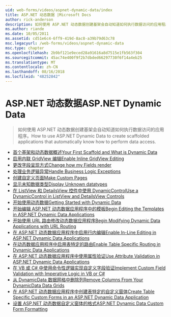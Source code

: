 ```yaml
---
uid: web-forms/videos/aspnet-dynamic-data/index
title: ASP.NET 动态数据 |Microsoft Docs
author: rick-anderson
description: 如何使用 ASP.NET 动态数据创建基架会自动知道如何执行数据访问的应用程序。
ms.author: riande
ms.date: 10/05/2011
ms.assetid: cd51e6c4-6ff9-419d-8ac8-a39b79d63c78
msc.legacyurl: /web-forms/videos/aspnet-dynamic-data
msc.type: chapter
ms.openlocfilehash: 2b9bf121e9eced28a91616a8d7515e1fb563f304
ms.sourcegitcommit: 45ac74e400f9f2b7dbded66297730f6f14a4eb25
ms.translationtype: MT
ms.contentlocale: zh-CN
ms.lasthandoff: 08/16/2018
ms.locfileid: "48252842"
---
```

<a name="aspnet-dynamic-data"></a><span data-ttu-id="2ad28-103">ASP.NET 动态数据</span><span class="sxs-lookup"><span data-stu-id="2ad28-103">ASP.NET Dynamic Data</span></span>
====================
> <span data-ttu-id="2ad28-104">如何使用 ASP.NET 动态数据创建基架会自动知道如何执行数据访问的应用程序。</span><span class="sxs-lookup"><span data-stu-id="2ad28-104">How to use ASP.NET Dynamic Data to create scaffolded applications that automatically know how to perform data access.</span></span>


- [<span data-ttu-id="2ad28-105">首个基架和动态数据概述</span><span class="sxs-lookup"><span data-stu-id="2ad28-105">Your First Scaffold and What is Dynamic Data</span></span>](your-first-scaffold-and-what-is-dynamic-data.md)
- [<span data-ttu-id="2ad28-106">启用内联 GridView 编辑</span><span class="sxs-lookup"><span data-stu-id="2ad28-106">Enable Inline GridView Editing</span></span>](how-do-i-enable-inline-gridview-editing.md)
- [<span data-ttu-id="2ad28-107">更改字段呈现方式</span><span class="sxs-lookup"><span data-stu-id="2ad28-107">Change how my Fields render</span></span>](how-do-i-change-how-my-fields-render.md)
- [<span data-ttu-id="2ad28-108">处理业务逻辑异常</span><span class="sxs-lookup"><span data-stu-id="2ad28-108">Handle Business Logic Exceptions</span></span>](how-do-i-handle-business-logic-exceptions.md)
- [<span data-ttu-id="2ad28-109">创建自定义页面</span><span class="sxs-lookup"><span data-stu-id="2ad28-109">Make Custom Pages</span></span>](how-do-i-make-custom-pages.md)
- [<span data-ttu-id="2ad28-110">显示未知数据类型</span><span class="sxs-lookup"><span data-stu-id="2ad28-110">Display Unknown datatypes</span></span>](how-do-i-display-unknown-datatypes.md)
- [<span data-ttu-id="2ad28-111">在 ListView 和 DetailsView 控件中使用 DynamicControl</span><span class="sxs-lookup"><span data-stu-id="2ad28-111">Use a DynamicControl in ListView and DetailsView Controls</span></span>](how-do-i-use-a-dynamiccontrol-in-listview-and-detailsview-controls.md)
- [<span data-ttu-id="2ad28-112">开始使用动态数据</span><span class="sxs-lookup"><span data-stu-id="2ad28-112">Getting Started with Dynamic Data</span></span>](getting-started-with-dynamic-data.md)
- [<span data-ttu-id="2ad28-113">开始编辑 ASP.NET 动态数据应用程序中的模板</span><span class="sxs-lookup"><span data-stu-id="2ad28-113">Begin Editing the Templates in ASP.NET Dynamic Data Applications</span></span>](begin-editing-the-templates-in-aspnet-dynamic-data-applications.md)
- [<span data-ttu-id="2ad28-114">开始使用 URL 路由修改动态数据应用程序</span><span class="sxs-lookup"><span data-stu-id="2ad28-114">Begin Modifying Dynamic Data Applications with URL Routing</span></span>](begin-modifying-dynamic-data-applications-with-url-routing.md)
- [<span data-ttu-id="2ad28-115">在 ASP.NET 动态数据应用程序中启用行内编辑</span><span class="sxs-lookup"><span data-stu-id="2ad28-115">Enable In-Line Editing in ASP.NET Dynamic Data Applications</span></span>](enable-in-line-editing-in-aspnet-dynamic-data-applications.md)
- [<span data-ttu-id="2ad28-116">在动态数据应用程序中启用表特定的路由</span><span class="sxs-lookup"><span data-stu-id="2ad28-116">Enable Table Specific Routing in Dynamic Data Applications</span></span>](how-to-enable-table-specific-routing-in-dynamic-data-applications.md)
- [<span data-ttu-id="2ad28-117">在 ASP.NET 动态数据应用程序中使用属性验证</span><span class="sxs-lookup"><span data-stu-id="2ad28-117">Use Attribute Validation in ASP.NET Dynamic Data Applications</span></span>](how-to-use-attribute-validation-in-aspnet-dynamic-data-applications.md)
- [<span data-ttu-id="2ad28-118">在 VB 或 C# 中使用命令性逻辑实现自定义字段验证</span><span class="sxs-lookup"><span data-stu-id="2ad28-118">Implement Custom Field Validation with Imperative Logic in VB or C#</span></span>](how-to-implement-custom-field-validation-with-imperative-logic-in-vb-or-c.md)
- [<span data-ttu-id="2ad28-119">从 DynamicData 数据网格中删除列</span><span class="sxs-lookup"><span data-stu-id="2ad28-119">Remove Columns From Your DynamicData Data Grids</span></span>](how-to-remove-columns-from-your-dynamicdata-data-grids.md)
- [<span data-ttu-id="2ad28-120">在 ASP.NET 动态数据应用程序中创建表特定的自定义窗体</span><span class="sxs-lookup"><span data-stu-id="2ad28-120">Create Table Specific Custom Forms in an ASP.NET Dynamic Data Application</span></span>](how-to-create-table-specific-custom-forms-in-an-aspnet-dynamic-data-application.md)
- [<span data-ttu-id="2ad28-121">设置 ASP.NET 动态数据自定义窗体的格式</span><span class="sxs-lookup"><span data-stu-id="2ad28-121">ASP.NET Dynamic Data Custom Form Formatting</span></span>](aspnet-dynamic-data-custom-form-formatting.md)
